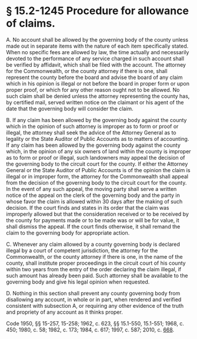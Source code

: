 # § 15.2-1245 Procedure for allowance of claims.

<p>A. No account shall be allowed by the governing body of the county unless made out in separate items with the nature of each item specifically stated. When no specific fees are allowed by law, the time actually and necessarily devoted to the performance of any service charged in such account shall be verified by affidavit, which shall be filed with the account. The attorney for the Commonwealth, or the county attorney if there is one, shall represent the county before the board and advise the board of any claim which in his opinion is illegal or not before the board in proper form or upon proper proof, or which for any other reason ought not to be allowed. No such claim shall be denied unless the attorney representing the county has, by certified mail, served written notice on the claimant or his agent of the date that the governing body will consider the claim.</p><p>B. If any claim has been allowed by the governing body against the county which in the opinion of such attorney is improper as to form or proof or illegal, the attorney shall seek the advice of the Attorney General as to legality or the State Auditor of Public Accounts as to matters of accounting. If any claim has been allowed by the governing body against the county which, in the opinion of any six owners of land within the county is improper as to form or proof or illegal, such landowners may appeal the decision of the governing body to the circuit court for the county. If either the Attorney General or the State Auditor of Public Accounts is of the opinion the claim is illegal or in improper form, the attorney for the Commonwealth shall appeal from the decision of the governing body to the circuit court for the county. In the event of any such appeal, the moving party shall serve a written notice of the appeal on the clerk of the governing body and the party in whose favor the claim is allowed within 30 days after the making of such decision. If the court finds and states in its order that the claim was improperly allowed but that the consideration received or to be received by the county for payments made or to be made was or will be for value, it shall dismiss the appeal. If the court finds otherwise, it shall remand the claim to the governing body for appropriate action.</p><p>C. Whenever any claim allowed by a county governing body is declared illegal by a court of competent jurisdiction, the attorney for the Commonwealth, or the county attorney if there is one, in the name of the county, shall institute proper proceedings in the circuit court of his county within two years from the entry of the order declaring the claim illegal, if such amount has already been paid. Such attorney shall be available to the governing body and give his legal opinion when requested.</p><p>D. Nothing in this section shall prevent any county governing body from disallowing any account, in whole or in part, when rendered and verified consistent with subsection A, or requiring any other evidence of the truth and propriety of any account as it thinks proper.</p><p>Code 1950, §§ 15-257, 15-258; 1962, c. 623, §§ 15.1-550, 15.1-551; 1968, c. 450; 1980, c. 58; 1982, c. 173; 1984, c. 617; 1997, c. 587; 2010, c. <a href='http://lis.virginia.gov/cgi-bin/legp604.exe?101+ful+CHAP0668'>668</a>.</p>